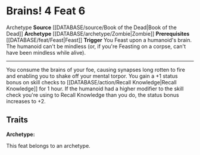 ﻿---
actions: '[free-action]'
feat: Brains!
id: '3561'
level: '6'
name: Brains!
prerequisite: '[[DATABASE/feat/Feast|Feast]]'
rarity: Common
source: '[[DATABASE/source/Book of the Dead|Book of the Dead]]'
trait:
- '[[DATABASE/trait/Archetype|Archetype]]'
trigger: You Feast upon a [[DATABASE/trait/Humanoid|humanoid's]] brain. The humanoid
  can't be [[DATABASE/trait/Mindless|mindless]] (or, if you're Feasting on a corpse,
  can't havebeen mindless while alive).
type: Feat

---
# Brains! <span class="action-icon">4</span> <span class="item-type">Feat 6</span>

<span class="item-trait">Archetype</span>
**Source** [[DATABASE/source/Book of the Dead|Book of the Dead]]
**Archetype** [[DATABASE/archetype/Zombie|Zombie]]
**Prerequisites** [[DATABASE/feat/Feast|Feast]]
**Trigger** You Feast upon a humanoid's brain. The humanoid can't be mindless (or, if you're Feasting on a corpse, can't have been mindless while alive).

---
You consume the brains of your foe, causing synapses long rotten to fire and enabling you to shake off your mental torpor. You gain a +1 status bonus on skill checks to [[DATABASE/action/Recall Knowledge|Recall Knowledge]] for 1 hour. If the humanoid had a higher modifier to the skill check you're using to Recall Knowledge than you do, the status bonus increases to +2.

## Traits

**Archetype:**

This feat belongs to an archetype.